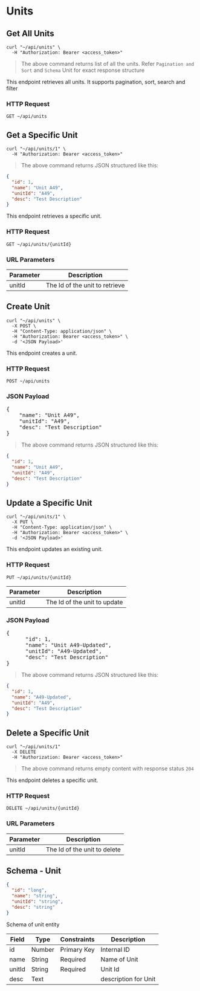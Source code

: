 # Units

## Get All Units

```shell
curl "~/api/units" \
  -H "Authorization: Bearer <access_token>"
```

> The above command returns list of all the units. Refer `Pagination and Sort` and `Schema` Unit for exact
> response structure

This endpoint retrieves all units. It supports pagination, sort, search and filter

### HTTP Request

`GET ~/api/units`

## Get a Specific Unit

```shell
curl "~/api/units/1" \
  -H "Authorization: Bearer <access_token>"
```

> The above command returns JSON structured like this:

```json
{
  "id": 1,
  "name": "Unit A49",
  "unitId": "A49",
  "desc": "Test Description"
}
```

This endpoint retrieves a specific unit.

### HTTP Request

`GET ~/api/units/{unitId}`

### URL Parameters

| Parameter | Description                    |
|-----------|--------------------------------|
| unitId    | The Id of the unit to retrieve |

## Create Unit

```shell
curl "~/api/units" \
  -X POST \
  -H "Content-Type: application/json" \
  -H "Authorization: Bearer <access_token>" \
  -d '<JSON Payload>'
```

This endpoint creates a unit.

### HTTP Request

`POST ~/api/units`

### JSON Payload

<pre class="center-column">
{
    "name": "Unit A49",
    "unitId": "A49",
    "desc": "Test Description"
}
</pre>

> The above command returns JSON structured like this:

```json
{
  "id": 1,
  "name": "Unit A49",
  "unitId": "A49",
  "desc": "Test Description"
}
```

## Update a Specific Unit

```shell
curl "~/api/units/1" \
  -X PUT \
  -H "Content-Type: application/json" \
  -H "Authorization: Bearer <access_token>" \
  -d '<JSON Payload>'
```

This endpoint updates an existing unit.

### HTTP Request

`PUT ~/api/units/{unitId}`

| Parameter | Description                  |
|-----------|------------------------------|
| unitId    | The Id of the unit to update |

### JSON Payload

<pre class="center-column">
{
      "id": 1,
      "name": "Unit A49-Updated",
      "unitId": "A49-Updated",
      "desc": "Test Description"
}
</pre>

> The above command returns JSON structured like this:

```json
{
  "id": 1,
  "name": "A49-Updated",
  "unitId": "A49",
  "desc": "Test Description"
}
```

## Delete a Specific Unit

```shell
curl "~/api/units/1"
  -X DELETE
  -H "Authorization: Bearer <access_token>"
```

> The above command returns empty content with response status `204`

This endpoint deletes a specific unit.

### HTTP Request

`DELETE ~/api/units/{unitId}`

### URL Parameters

| Parameter | Description                  |
|-----------|------------------------------|
| unitId    | The Id of the unit to delete |

## Schema - Unit

```json
{
  "id": "long",
  "name": "string",
  "unitId": "string",
  "desc": "string"
}
```

Schema of unit entity

| Field  | Type   | Constraints | Description          |
|--------|--------|-------------|----------------------|
| id     | Number | Primary Key | Internal ID          |
| name   | String | Required    | Name of Unit         |
| unitId | String | Required    | Unit Id              |
| desc   | Text   |             | description for Unit |
